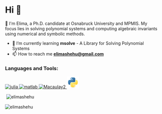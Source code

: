 <h1 align="left">Hi 👋</h1>
 🔭 I'm Elima, a Ph.D. candidate at Osnabruck University and MPMIS. My focus lies in solving polynomial systems and computing algebraic invariants using numerical and symbolic methods.

- 🌱 I’m currently learning **msolve** - A Library for Solving Polynomial Systems
- 📫 How to reach me **elimashehu@gmail.com**

<h3 align="left">Languages and Tools:</h3>
<p align="left"> <a href="https://julialang.org/" target="_blank" rel="noreferrer"> <img src="https://upload.wikimedia.org/wikipedia/commons/1/1f/Julia_Programming_Language_Logo.svg" alt="julia" width="40" height="40"/> </a> <a href="https://www.mathworks.com/" target="_blank" rel="noreferrer"> <img src="https://upload.wikimedia.org/wikipedia/commons/2/21/Matlab_Logo.png" alt="matlab" width="40" height="40"/> </a> <a 
href="https://macaulay2.com/" target="_blank" rel="noreferrer"> <img 
src="https://upload.wikimedia.org/wikipedia/commons/b/b0/Macaulay2_9planets_logo.jpg" alt="Macaulay2" width="40" height="40"/> </a> <a                                                                                                                                                                                                                                                                                           href="https://www.python.org" target="_blank" rel="noreferrer"> <img src="https://raw.githubusercontent.com/devicons/devicon/master/icons/python/python-original.svg" alt="python" width="40" height="40"/> </a> </p>


<p>&nbsp;<img align="center" src="https://github-readme-stats.vercel.app/api?username=elimashehu&show_icons=true&locale=en" alt="elimashehu" /></p>

<p><img align="center" src="https://github-readme-streak-stats.herokuapp.com/?user=elimashehu&" alt="elimashehu" /></p>
